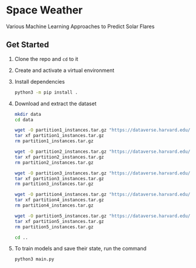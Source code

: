 # Space Weather

Various Machine Learning Approaches to Predict Solar Flares

## Get Started

1. Clone the repo and `cd` to it

2. Create and activate a virtual environment

3. Install dependencies

    ```bash
    python3 -m pip install .
    ```

4. Download and extract the dataset

    ```bash
    mkdir data
    cd data

    wget -O partition1_instances.tar.gz "https://dataverse.harvard.edu/api/access/datafile/:persistentId?persistentId=doi:10.7910/DVN/EBCFKM/BMXYCB"
    tar xf partition1_instances.tar.gz
    rm partition1_instances.tar.gz

    wget -O partition2_instances.tar.gz "https://dataverse.harvard.edu/api/access/datafile/:persistentId?persistentId=doi:10.7910/DVN/EBCFKM/TCRPUD"
    tar xf partition2_instances.tar.gz
    rm partition2_instances.tar.gz

    wget -O partition3_instances.tar.gz "https://dataverse.harvard.edu/api/access/datafile/:persistentId?persistentId=doi:10.7910/DVN/EBCFKM/PTPGQT"
    tar xf partition3_instances.tar.gz
    rm partition3_instances.tar.gz

    wget -O partition4_instances.tar.gz "https://dataverse.harvard.edu/api/access/datafile/:persistentId?persistentId=doi:10.7910/DVN/EBCFKM/FIFLFU"
    tar xf partition4_instances.tar.gz
    rm partition4_instances.tar.gz

    wget -O partition5_instances.tar.gz "https://dataverse.harvard.edu/api/access/datafile/:persistentId?persistentId=doi:10.7910/DVN/EBCFKM/QC2C3X"
    tar xf partition5_instances.tar.gz
    rm partition5_instances.tar.gz

    cd ..
    ```

5. To train models and save their state, run the command

    ```bash
    python3 main.py
    ```
